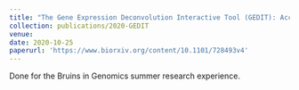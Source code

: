 ```yaml
---
title: "The Gene Expression Deconvolution Interactive Tool (GEDIT): Accurate Cell Type Quantification from Gene Expression Data (pre-print)"
collection: publications/2020-GEDIT
venue: 
date: 2020-10-25
paperurl: 'https://www.biorxiv.org/content/10.1101/728493v4'
---
```


Done for the Bruins in Genomics summer research experience.
